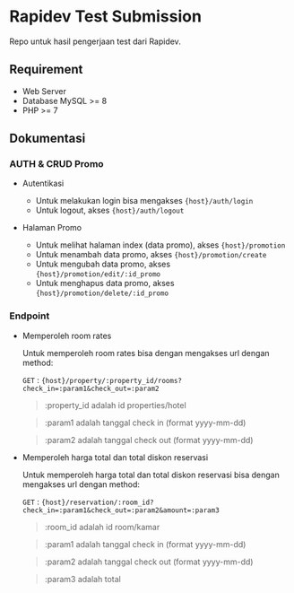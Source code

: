 # Rapidev Test Submission
Repo untuk hasil pengerjaan test dari Rapidev.
## Requirement
 - Web Server
 - Database MySQL >= 8
 - PHP >= 7

## Dokumentasi
### AUTH & CRUD Promo

 - Autentikasi
    - Untuk melakukan login bisa mengakses `{host}/auth/login`
    - Untuk logout, akses `{host}/auth/logout`
    
 - Halaman Promo
    - Untuk melihat halaman index (data promo), akses `{host}/promotion`
    - Untuk menambah data promo, akses `{host}/promotion/create`
    - Untuk mengubah data promo, akses `{host}/promotion/edit/:id_promo`
    - Untuk menghapus data promo, akses `{host}/promotion/delete/:id_promo`

### Endpoint

 - Memperoleh room rates
	 
     Untuk memperoleh room rates bisa dengan mengakses url dengan method:
     
	 `GET` : `{host}/property/:property_id/rooms?check_in=:param1&check_out=:param2`
    
    > :property_id adalah id properties/hotel
    
    > :param1 adalah tanggal check in (format yyyy-mm-dd)
    
    > :param2 adalah tanggal check out (format yyyy-mm-dd)


 - Memperoleh harga total dan total diskon reservasi
	 
     Untuk memperoleh harga total dan total diskon reservasi bisa dengan mengakses url dengan method:
     
	 `GET` : `{host}/reservation/:room_id?check_in=:param1&check_out=:param2&amount=:param3`
    
    > :room_id adalah id room/kamar
    
    > :param1 adalah tanggal check in (format yyyy-mm-dd)
    
    > :param2 adalah tanggal check out (format yyyy-mm-dd)
    
    > :param3 adalah total

  
